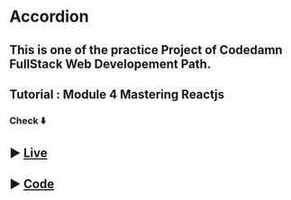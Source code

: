 # Accordion

## This is one of the practice Project of Codedamn FullStack Web Developement Path.

## Tutorial : Module 4 Mastering Reactjs
### Check ⬇️
## ▶️ [Live](https://ivo83.csb.app/)

## ▶️ [Code](https://codesandbox.io/s/ivo83?file=/src/Question.js)
